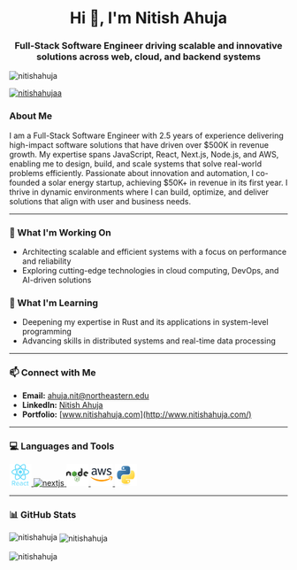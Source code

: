 <h1 align="center">Hi 👋, I'm Nitish Ahuja</h1>
<h3 align="center">Full-Stack Software Engineer driving scalable and innovative solutions across web, cloud, and backend systems</h3>

<p align="left"> <img src="https://komarev.com/ghpvc/?username=nitishahuja&label=Profile%20views&color=0e75b6&style=flat" alt="nitishahuja" /> </p>

<p align="left">
  <a href="https://twitter.com/nitishahujaa" target="blank"><img src="https://img.shields.io/twitter/follow/nitishahujaa?logo=twitter&style=for-the-badge" alt="nitishahujaa" /></a>
</p>

### About Me

I am a Full-Stack Software Engineer with 2.5 years of experience delivering high-impact software solutions that have driven over $500K in revenue growth. My expertise spans JavaScript, React, Next.js, Node.js, and AWS, enabling me to design, build, and scale systems that solve real-world problems efficiently. Passionate about innovation and automation, I co-founded a solar energy startup, achieving $50K+ in revenue in its first year. I thrive in dynamic environments where I can build, optimize, and deliver solutions that align with user and business needs.

---

### 🔭 What I'm Working On
- Architecting scalable and efficient systems with a focus on performance and reliability
- Exploring cutting-edge technologies in cloud computing, DevOps, and AI-driven solutions

### 🌱 What I'm Learning
- Deepening my expertise in Rust and its applications in system-level programming
- Advancing skills in distributed systems and real-time data processing

---

### 📫 Connect with Me
- **Email:** [ahuja.nit@northeastern.edu](mailto:ahuja.nit@northeastern.edu)
- **LinkedIn:** [Nitish Ahuja](https://www.linkedin.com/in/nitishahuja)
- **Portfolio:** [www.nitishahuja.com](http://www.nitishahuja.com/)

---

### 💻 Languages and Tools
<p align="left">
  <a href="https://reactjs.org/" target="_blank" rel="noreferrer">
    <img src="https://raw.githubusercontent.com/devicons/devicon/master/icons/react/react-original-wordmark.svg" alt="react" width="40" height="40" />
  </a>
  <a href="https://nextjs.org/" target="_blank" rel="noreferrer">
    <img src="https://cdn.worldvectorlogo.com/logos/nextjs-2.svg" alt="nextjs" width="40" height="40" />
  </a>
  <a href="https://nodejs.org/" target="_blank" rel="noreferrer">
    <img src="https://raw.githubusercontent.com/devicons/devicon/master/icons/nodejs/nodejs-original-wordmark.svg" alt="nodejs" width="40" height="40" />
  </a>
  <a href="https://aws.amazon.com/" target="_blank" rel="noreferrer">
    <img src="https://raw.githubusercontent.com/devicons/devicon/master/icons/amazonwebservices/amazonwebservices-original-wordmark.svg" alt="aws" width="40" height="40" />
  </a>
  <a href="https://www.python.org/" target="_blank" rel="noreferrer">
    <img src="https://raw.githubusercontent.com/devicons/devicon/master/icons/python/python-original.svg" alt="python" width="40" height="40" />
  </a>
</p>

---

### 📊 GitHub Stats
<p>
  <img align="left" src="https://github-readme-stats.vercel.app/api/top-langs?username=nitishahuja&show_icons=true&locale=en&layout=compact" alt="nitishahuja" />
</p>

<p>&nbsp;<img align="center" src="https://github-readme-stats.vercel.app/api?username=nitishahuja&show_icons=true&locale=en" alt="nitishahuja" /></p>

<p><img align="center" src="https://github-readme-streak-stats.herokuapp.com/?user=nitishahuja&" alt="nitishahuja" /></p>
